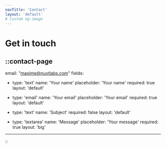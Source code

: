 ```yaml
---
navTitle: 'Contact'
layout: 'default'
# Custom og:image
---
```

# Get in touch
::contact-page
---
email: "maxime@nuxtlabs.com"
fields:
  - type: 'text'
    name: 'Your name'
    placeholder: 'Your name'
    required: true
    layout: 'default'

  - type: 'email'
    name: 'Your email'
    placeholder: 'Your email'
    required: true
    layout: 'default'

  - type: 'text'
    name: 'Subject'
    required: false
    layout: 'default'

  - type: 'textarea'
    name: 'Message'
    placeholder: 'Your message'
    required: true
    layout: 'big'
---
::
